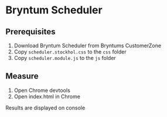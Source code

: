 # Bryntum Scheduler

## Prerequisites

1. Download Bryntum Scheduler from Bryntums CustomerZone
2. Copy `scheduler.stockhol.css` to the `css` folder
3. Copy `scheduler.module.js` to the `js` folder

## Measure

1. Open Chrome devtools
2. Open index.html in Chrome

Results are displayed on console

